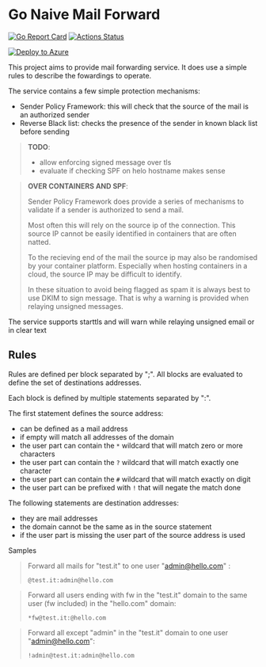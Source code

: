 # Go Naive Mail Forward

[![Go Report Card](https://goreportcard.com/badge/github.com/cblomart/go-naive-mail-forward)](https://goreportcard.com/report/github.com/cblomart/go-naive-mail-forward)
[![Actions Status](https://github.com/cblomart/go-naive-mail-forward/workflows/build/badge.svg)](https://github.com/cblomart/go-naive-mail-forward/actions)



[![Deploy to Azure](https://aka.ms/deploytoazurebutton)](https://portal.azure.com/#create/Microsoft.Template/uri/https%3A%2F%2Fraw.githubusercontent.com%2Fcblomart%2Fgo-naive-mail-forward%2Fmaster%2Fazuredeploy.json)

This project aims to provide mail forwarding service. 
It does use a simple rules to describe the fowardings to operate.

The service contains a few simple protection mechanisms:
* Sender Policy Framework: this will check that the source of the mail is an authorized sender
* Reverse Black list: checks the presence of the sender in known black list before sending

> **TODO**: 
> * allow enforcing signed message over tls 
> * evaluate if checking SPF on helo hostname makes sense

> **OVER CONTAINERS AND SPF**:
> 
> Sender Policy Framework does provide a series of mechanisms to validate if a sender is authorized to send a mail.
>
> Most often this will rely on the source ip of the connection. This source IP cannot be easily identified in containers that are often natted.
>
> To the recieving end of the mail the source ip may also be randomised by your container platform. Especially when hosting containers in a cloud, the source IP may be difficult to identify.
>
> In these situation to avoid being flagged as spam it is always best to use DKIM to sign message. That is why a warning is provided when relaying unsigned messages.

The service supports starttls and will warn while relaying unsigned email or in clear text


## Rules

Rules are defined per block separated by ";".
All blocks are evaluated to define the set of destinations addresses.

Each block is defined by multiple statements separated by ":".

The first statement defines the source address:
* can be defined as a mail address
* if empty will match all addresses of the domain
* the user part can contain the ```*``` wildcard that will match zero or more characters
* the user part can contain the ```?``` wildcard that will match exactly one character
* the user part can contain the ```#``` wildcard that will match exactly on digit
* the user part can be prefixed with ```!``` that will negate the match done

The following statements are destination addresses:
* they are mail addresses
* the domain cannot be the same as in the source statement
* if the user part is missing the user part of the source address is used

Samples

> Forward all mails for "test.it" to one user "admin@hello.com" : 
>
>```@test.it:admin@hello.com```

> Forward all users ending with fw in the "test.it" domain to the same user (fw included) in the "hello.com" domain:  
>
>```*fw@test.it:@hello.com```

> Forward all except "admin" in the "test.it" domain to one user "admin@hello.com":
>
>```!admin@test.it:admin@hello.com```